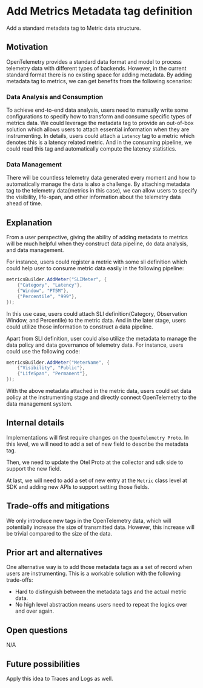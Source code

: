 # Add Metrics Metadata tag definition

Add a standard metadata tag to Metric data structure.

## Motivation

OpenTelemetry provides a standard data format and model to process telemetry data with different types of backends. However, in the current standard format there is no existing space for adding metadata. By adding metadata tag to metrics, we can get benefits from the following scenarios:

### Data Analysis and Consumption

To achieve end-to-end data analysis, users need to manually write some configurations to specify how to transform and consume specific types of metrics data. We could leverage the metadata tag to provide an out-of-box solution which allows users to attach essential information when they are instrumenting. In details, users could attach a `Latency` tag to a metric which denotes this is a latency related metric. And in the consuming pipeline, we could read this tag and automatically compute the latency statistics.

### Data Management

There will be countless telemetry data generated every moment and how to automatically manage the data is also a challenge. By attaching metadata tag to the telemetry data(metrics in this case), we can allow users to specify the visibility, life-span, and other information about the telemetry data ahead of time.

## Explanation

From a user perspective, giving the ability of adding metadata to metrics will be much helpful when they construct data pipeline, do data analysis, and data management.

For instance, users could register a metric with some sli definition which could help user to consume metric data easily in the following pipeline:

```cs
metricsBuilder.AddMeter("SLIMeter", {
    {"Category", "Latency"},
    {"Window", "PT5M"},
    {"Percentile", "999"},
});
```

In this use case, users could attach SLI definition(Category, Observation Window, and Percentile) to the metric data. And in the later stage, users could utilize those information to construct a data pipeline.

Apart from SLI definition, user could also utilize the metadata to manage the data policy and data governance of telemetry data. For instance, users could use the following code:

```cs
metricsBuilder.AddMeter("MeterName", {
    {"Visibility", "Public"},
    {"LifeSpan", "Permanent"},
});
```

With the above metadata attached in the metric data, users could set data policy at the instrumenting stage and directly connect OpenTelemetry to the data management system.

## Internal details

Implementations will first require changes on the `OpenTelemetry Proto`. In this level, we will need to add a set of new field to describe the metadata tag.

Then, we need to update the Otel Proto at the collector and sdk side to support the new field.

At last, we will need to add a set of new entry at the `Metric` class level at SDK and adding new APIs to support setting those fields.

## Trade-offs and mitigations

We only introduce new tags in the OpenTelemetry data, which will potentially increase the size of transmitted data. However, this increase will be trivial compared to the size of the data.

## Prior art and alternatives

One alternative way is to add those metadata tags as a set of record when users are instrumenting. This is a workable solution with the following trade-offs:

- Hard to distinguish between the metadata tags and the actual metric data.
- No high level abstraction means users need to repeat the logics over and over again.

## Open questions

N/A

## Future possibilities

Apply this idea to Traces and Logs as well.
